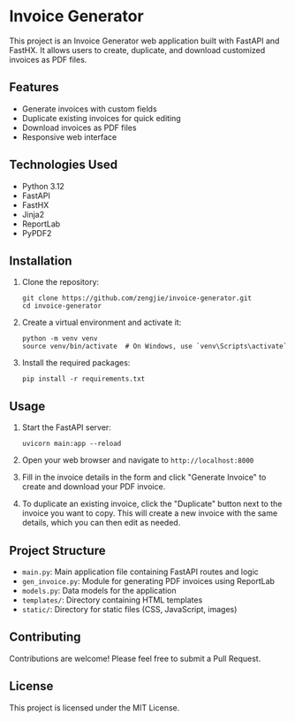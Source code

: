 # Invoice Generator

This project is an Invoice Generator web application built with FastAPI and FastHX. It allows users to create, duplicate, and download customized invoices as PDF files.

## Features

- Generate invoices with custom fields
- Duplicate existing invoices for quick editing
- Download invoices as PDF files
- Responsive web interface

## Technologies Used

- Python 3.12
- FastAPI
- FastHX
- Jinja2
- ReportLab
- PyPDF2

## Installation

1. Clone the repository:
   ```
   git clone https://github.com/zengjie/invoice-generator.git
   cd invoice-generator
   ```

2. Create a virtual environment and activate it:
   ```
   python -m venv venv
   source venv/bin/activate  # On Windows, use `venv\Scripts\activate`
   ```

3. Install the required packages:
   ```
   pip install -r requirements.txt
   ```

## Usage

1. Start the FastAPI server:
   ```
   uvicorn main:app --reload
   ```

2. Open your web browser and navigate to `http://localhost:8000`

3. Fill in the invoice details in the form and click "Generate Invoice" to create and download your PDF invoice.

4. To duplicate an existing invoice, click the "Duplicate" button next to the invoice you want to copy. This will create a new invoice with the same details, which you can then edit as needed.

## Project Structure

- `main.py`: Main application file containing FastAPI routes and logic
- `gen_invoice.py`: Module for generating PDF invoices using ReportLab
- `models.py`: Data models for the application
- `templates/`: Directory containing HTML templates
- `static/`: Directory for static files (CSS, JavaScript, images)

## Contributing

Contributions are welcome! Please feel free to submit a Pull Request.

## License

This project is licensed under the MIT License.
